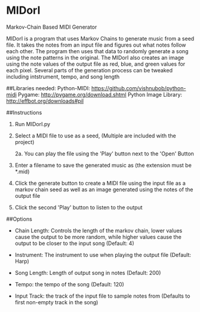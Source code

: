 # MIDorI
Markov-Chain Based MIDI Generator

MIDorI is a program that uses Markov Chains to generate music from a seed file.
It takes the notes from an input file and figures out what notes follow each other.
The program then uses that data to randomly generate a song using the note patterns in the original. The MIDorI also creates an image using the note values of the output file as red, blue, and green values for each pixel. Several parts of the generation process can be tweaked including intstrument, tempo, and song length

##Libraries needed:
Python-MIDI: https://github.com/vishnubob/python-midi
Pygame: http://pygame.org/download.shtml
Python Image Library: http://effbot.org/downloads#pil

##Instructions

1. Run MIDorI.py

2. Select a MIDI file to use as a seed, (Multiple are included with the project)
    
    2a. You can play the file using the 'Play' button next to the 'Open' Button

4. Enter a filename to save the generated music as (the extension must be *.mid)

5. Click the generate button to create a MIDI file using the input file as a markov chain seed
as well as an image generated using the notes of the output file

6. Click the second 'Play' button to listen to the output


##Options

* Chain Length: Controls the length of the markov chain, lower values cause the output to be more random, while higher values cause the output to be closer to the input song (Default: 4)

* Instrument: The instrument to use when playing the output file (Default: Harp)

* Song Length: Length of output song in notes (Default: 200)

* Tempo: the tempo of the song (Default: 120)

* Input Track: the track of the input file to sample notes from (Defaults to first non-empty track in the song)
